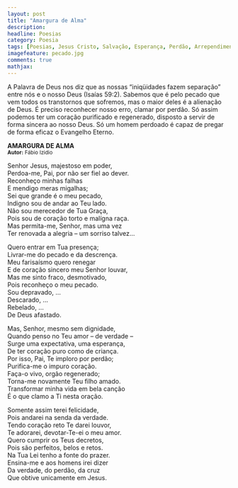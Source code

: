 ```yaml
---
layout: post
title: "Amargura de Alma"
description: 
headline: Poesias
category: Poesia
tags: [Poesias, Jesus Cristo, Salvação, Esperança, Perdão, Arrependimento, Vida Nova]
imagefeature: pecado.jpg
comments: true
mathjax: 
---
```


A Palavra de Deus nos diz que as nossas “iniqüidades fazem separação” entre nós e o nosso Deus (Isaías 59:2). Sabemos que é pelo pecado que vem todos os transtornos que sofremos, mas o maior deles é a alienação de Deus. É preciso reconhecer nosso erro, clamar por perdão. Só assim podemos ter um coração purificado e regenerado, disposto a servir de forma sincera ao nosso Deus. Só um homem perdoado é capaz de pregar de forma eficaz o Evangelho Eterno.

**AMARGURA DE ALMA**<br/>
<small>**Autor:** Fábio Izidio</small>

Senhor Jesus, majestoso em poder,<br/>
Perdoa-me, Pai, por não ser fiel ao dever.<br/>
Reconheço minhas falhas<br/>
E mendigo meras migalhas;<br/>
Sei que grande é o meu pecado,<br/>
Indigno sou de andar ao Teu lado.<br/>
Não sou merecedor de Tua Graça,<br/>
Pois sou de coração torto e malígna raça.<br/>
Mas permita-me, Senhor, mas uma vez<br/>
Ter renovada a alegria – um sorriso talvez...

Quero entrar em Tua presença;<br/>
Livrar-me do pecado e da descrença.<br/>
Meu farisaísmo quero renegar<br/>
E de coração sincero meu Senhor louvar,<br/>
Mas me sinto fraco, desmotivado,<br/>
Pois reconheço o meu pecado.<br/>
Sou depravado, ...<br/>
Descarado, ...<br/>
Rebelado, ...<br/>
De Deus afastado.

Mas, Senhor, mesmo sem dignidade,<br/>
Quando penso no Teu amor – de verdade –<br/>
Surge uma expectativa, uma esperança,<br/>
De ter coração puro como de criança.<br/>
Por isso, Pai, Te imploro por perdão;<br/>
Purifica-me o impuro coração.<br/>
Faça-o vivo, orgão regenerado;<br/>
Torna-me novamente Teu filho amado.<br/>
Transformar minha vida em bela canção<br/>
É o que clamo a Ti nesta oração.

Somente assim terei felicidade,<br/>
Pois andarei na senda da verdade.<br/>
Tendo coração reto Te darei louvor,<br/>
Te adorarei, devotar-Te-ei o meu amor.<br/>
Quero cumprir os Teus decretos,<br/>
Pois são perfeitos, belos e retos.<br/>
Na Tua Lei tenho a fonte do prazer.<br/>
Ensina-me e aos homens irei dizer<br/>
Da verdade, do perdão, da cruz<br/>
Que obtive unicamente em Jesus.
